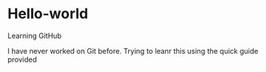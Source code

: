 # Hello-world
Learning GitHub

I have never worked on Git before.
Trying to leanr this using the quick guide provided
